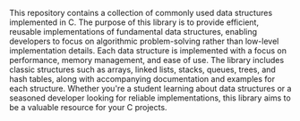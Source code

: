 This repository contains a collection of commonly used data structures implemented in C. The purpose of this library is to provide efficient, reusable implementations of fundamental data structures, enabling developers to focus on algorithmic problem-solving rather than low-level implementation details. Each data structure is implemented with a focus on performance, memory management, and ease of use. The library includes classic structures such as arrays, linked lists, stacks, queues, trees, and hash tables, along with accompanying documentation and examples for each structure. Whether you're a student learning about data structures or a seasoned developer looking for reliable implementations, this library aims to be a valuable resource for your C projects.

